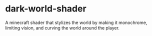 # dark-world-shader
A minecraft shader that stylizes the world by making it monochrome, limiting vision, and curving the world around the player.
